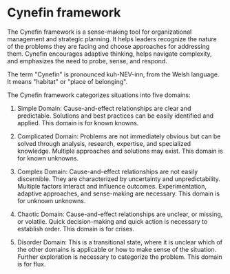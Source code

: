 # Cynefin framework 

The Cynefin framework is a sense-making tool for organizational management and strategic planning. It helps leaders recognize the nature of the problems they are facing and choose approaches for addressing them. Cynefin encourages adaptive thinking, helps navigate complexity, and emphasizes the need to probe, sense, and respond.

The term "Cynefin" is pronounced kuh-NEV-inn, from the Welsh language. It means "habitat" or "place of belonging".

The Cynefin framework categorizes situations into five domains:

1. Simple Domain: Cause-and-effect relationships are clear and predictable. Solutions and best practices can be easily identified and applied. This domain is for known knowns.

2. Complicated Domain: Problems are not immediately obvious but can be solved through analysis, research, expertise, and specialized knowledge. Multiple approaches and solutions may exist. This domain is for known unknowns.

3. Complex Domain: Cause-and-effect relationships are not easily discernible. They are characterized by uncertainty and unpredictability. Multiple factors interact and influence outcomes. Experimentation, adaptive approaches, and sense-making are necessary. This domain is for unknown unknowns.

4. Chaotic Domain: Cause-and-effect relationships are unclear, or missing, or volatile. Quick decision-making and quick action is necessary to establish order. This domain is for crises.

5. Disorder Domain: This is a transitional state, where it is unclear which of the other domains is applicable or how to make sense of the situation. Further exploration is necessary to categorize the problem. This domain is for flux.

